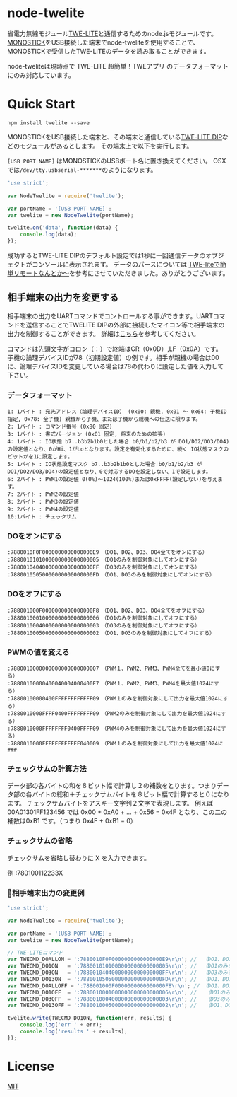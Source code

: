 # node-twelite

省電力無線モジュール[TWE-LITE](https://mono-wireless.com/jp/products/TWE-Lite-DIP/index.html)と通信するためのnode.jsモジュールです。
[MONOSTICK](https://mono-wireless.com/jp/products/MoNoStick/)をUSB接続した端末でnode-tweliteを使用することで、MONOSTICKで受信したTWE-LITEのデータを読み取ることができます。

node-tweliteは現時点で TWE-LITE 超簡単！TWEアプリ のデータフォーマットにのみ対応しています。

# Quick Start

```
npm install twelite --save
```

MONOSTICKをUSB接続した端末と、その端末と通信している[TWE-LITE DIP](https://mono-wireless.com/jp/products/TWE-Lite-DIP/index.html)などのモジュールがあるとします。
その端末上で以下を実行します。

`[USB PORT NAME]` はMONOSTICKのUSBポート名に置き換えてください。
OSXでは`/dev/tty.usbserial-*******`のようになります。

```javascript
'use strict';

var NodeTwelite = require('twelite');

var portName = '[USB PORT NAME]';
var twelite = new NodeTwelite(portName);

twelite.on('data', function(data) {
    console.log(data);
});
```

成功するとTWE-LITE DIPのデフォルト設定では1秒に一回通信データのオブジェクトがコンソールに表示されます。
データのパースについては [TWE-liteで簡単リモートなんとか～](http://qiita.com/Omegamega/items/b15bae4654f197ff9da8#%E7%9B%B8%E6%89%8B%E7%AB%AF%E6%9C%AB%E3%81%AE%E7%8A%B6%E6%85%8B%E9%80%9A%E7%9F%A5%E3%81%8B%E3%82%89%E9%9B%BB%E6%B3%A2%E5%BC%B7%E5%BA%A6%E3%81%A8%E9%9B%BB%E)を参考にさせていただきました。ありがとうございます。

## 相手端末の出力を変更する
相手端末の出力をUARTコマンドでコントロールする事ができます。UARTコマンドを送信することでTWELITE DIPの外部に接続したマイコン等で相手端末の出力を制御することができます。
詳細は[こちら](https://mono-wireless.com/jp/products/TWE-APPS/App_Twelite/step3-80.html)を参考してください。

コマンドは先頭文字がコロン（：）で終端はCR（0x0D）,LF（0x0A）です。
子機の論理デバイスIDが78（初期設定値）の例です。相手が親機の場合は00に、論理デバイスIDを変更している場合は78の代わりに設定した値を入力して下さい。

### データフォーマット
```
1: 1バイト : 宛先アドレス（論理デバイスID） (0x00: 親機, 0x01 ～ 0x64: 子機ID指定, 0x78: 全子機) 親機から子機、または子機から親機への伝送に限ります。
2: 1バイト : コマンド番号 (0x80 固定)
3: 1バイト : 書式バージョン (0x01 固定, 将来のための拡張)
4: 1バイト : IO状態 b7..b3b2b1b0とした場合 b0/b1/b2/b3 が DO1/DO2/DO3/DO4)の設定値となり、0がHi、1がLoとなります。設定を有効化するために、続く IO状態マスクのビットがを1に設定します。
5: 1バイト : IO状態設定マスク b7..b3b2b1b0とした場合 b0/b1/b2/b3 が DO1/DO2/DO3/DO4)の設定値となり、0で対応するDOを設定しない、1で設定します。
6: 2バイト : PWM1の設定値 0(0%)～1024(100%)または0xFFFF(設定しない)を与えます。
7: 2バイト : PWM2の設定値
8: 2バイト : PWM3の設定値
9: 2バイト : PWM4の設定値
10:1バイト : チェックサム
```

### DOをオンにする
```
:7880010F0F0000000000000000E9　（DO1、DO2、DO3、DO4全てをオンにする）
:7880010101000000000000000005　（DO1のみを制御対象にしてオンにする）
:78800104040000000000000000FF　（DO3のみを制御対象にしてオンにする）
:78800105050000000000000000FD　（DO1、DO3のみを制御対象にしてオンにする）
```

### DOをオフにする
```
:788001000F0000000000000000F8　（DO1、DO2、DO3、DO4全てをオフにする）
:7880010001000000000000000006　（DO1のみを制御対象にしてオフにする）
:7880010004000000000000000003　（DO3のみを制御対象にしてオフにする）
:7880010005000000000000000002　（DO1、DO3のみを制御対象にしてオフにする）
```

### PWMの値を変える
```
:7880010000000000000000000007　（PWM１、PWM2、PWM3、PWM4全てを最小値0にする）
:78800100000400040004000400F7　（PWM１、PWM2、PWM3、PWM4を最大値1024にする）
:78800100000400FFFFFFFFFFFF09　（PWM１のみを制御対象にして出力を最大値1024にする）
:7880010000FFFF0400FFFFFFFF09　（PWM2のみを制御対象にして出力を最大値1024にする）
:7880010000FFFFFFFF0400FFFF09　（PWM4のみを制御対象にして出力を最大値1024にする）
:7880010000FFFFFFFFFFFF040009　（PWM１のみを制御対象にして出力を最大値1024に###
```

### チェックサムの計算方法
データ部の各バイトの和を８ビット幅で計算し２の補数をとります。つまりデータ部の各バイトの総和＋チェックサムバイトを８ビット幅で計算すると０になります。
チェックサムバイトをアスキー文字列２文字で表現します。
例えば 00A01301FF123456 では 0x00 + 0xA0 + ... + 0x56 = 0x4F となり、この二の補数は0xB1 です。（つまり 0x4F + 0xB1 = 0）

### チェックサムの省略
チェックサムを省略し替わりに X を入力できます。

例 :780100112233X


### 相手端末出力の変更例
```javascript
'use strict';

var NodeTwelite = require('twelite');

var portName = '[USB PORT NAME]';
var twelite = new NodeTwelite(portName);

// TWE-LITEコマンド
var TWECMD_DOALLON = ':7880010F0F0000000000000000E9\r\n'; // 　（DO1、DO2、DO3、DO4全てをオンにする）
var TWECMD_DO1ON   = ':7880010101000000000000000005\r\n'; // 　（DO1のみを制御対象にしてオンにする）
var TWECMD_DO3ON   = ':78800104040000000000000000FF\r\n'; // 　（DO3のみを制御対象にしてオンにする）
var TWECMD_DO13ON  = ':78800105050000000000000000FD\r\n'; // 　（DO1、DO3のみを制御対象にしてオンにする）
var TWECMD_DOALLOFF = ':788001000F0000000000000000F8\r\n'; //　（DO1、DO2、DO3、DO4全てをオフにする）
var TWECMD_DO1OFF  = ':7880010001000000000000000006\r\n'; //　 （DO1のみを制御対象にしてオフにする）
var TWECMD_DO3OFF  = ':7880010004000000000000000003\r\n'; //　 （DO3のみを制御対象にしてオフにする）
var TWECMD_DO13OFF = ':7880010005000000000000000002\r\n'; //　 （DO1、DO3のみを制御対象にしてオフにする）

twelite.write(TWECMD_DO1ON, function(err, results) {
    console.log('err ' + err);
    console.log('results ' + results);
});

```

# License

[MIT](https://github.com/bathtimefish/node-twelite/blob/master/LICENSE)
